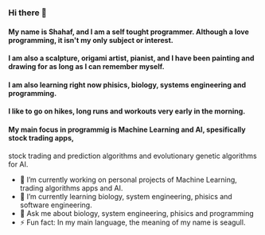 ### Hi there 👋

#### My name is Shahaf, and I am a self tought programmer. Although a love programming, it isn't my only subject or interest.
#### I am also a scalpture, origami artist, pianist, and I have been painting and drawing for as long as I can remember myself.
#### I am also learning right now phisics, biology, systems engineering and programming.
#### I like to go on hikes, long runs and workouts very early in the morning.
####  My main focus in programmig is Machine Learning and AI, spesifically stock trading apps,
stock trading and prediction algorithms and evolutionary genetic algorithms for AI.

- 🔭 I’m currently working on personal projects of Machine Learning, trading algorithms apps and AI.
- 🌱 I’m currently learning biology, system engineering, phisics and software engineering.
- 💬 Ask me about biology, system engineering, phisics and programming
- ⚡ Fun fact: In my main language, the meaning of my name is seagull.
